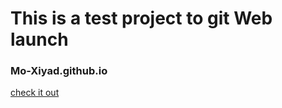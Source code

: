 # This is a test project to git Web launch
### Mo-Xiyad.github.io

<a href="[check it out](https://mo-xiyad.github.io)" target="_blank">check it out</a>
